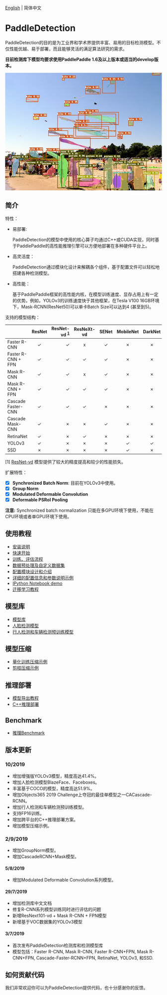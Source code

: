 [English](README.md) | 简体中文

# PaddleDetection

PaddleDetection的目的是为工业界和学术界提供丰富、易用的目标检测模型。不仅性能优越、易于部署，而且能够灵活的满足算法研究的需求。

**目前检测库下模型均要求使用PaddlePaddle 1.6及以上版本或适当的develop版本。**

<div align="center">
  <img src="demo/output/000000570688.jpg" />
</div>


## 简介

特性：

- 易部署:

  PaddleDetection的模型中使用的核心算子均通过C++或CUDA实现，同时基于PaddlePaddle的高性能推理引擎可以方便地部署在多种硬件平台上。

- 高灵活度：

  PaddleDetection通过模块化设计来解耦各个组件，基于配置文件可以轻松地搭建各种检测模型。

- 高性能：

  基于PaddlePaddle框架的高性能内核，在模型训练速度、显存占用上有一定的优势。例如，YOLOv3的训练速度快于其他框架，在Tesla V100 16GB环境下，Mask-RCNN(ResNet50)可以单卡Batch Size可以达到4 (甚至到5)。

支持的模型结构：

|                    | ResNet | ResNet-vd <sup>[1](#vd)</sup> | ResNeXt-vd | SENet | MobileNet | DarkNet | VGG |
|--------------------|:------:|------------------------------:|:----------:|:-----:|:---------:|:-------:|:---:|
| Faster R-CNN       | ✓      |                             ✓ | x          | ✓     | ✗         | ✗       | ✗   |
| Faster R-CNN + FPN | ✓      |                             ✓ | ✓          | ✓     | ✗         | ✗       | ✗   |
| Mask R-CNN         | ✓      |                             ✓ | x          | ✓     | ✗         | ✗       | ✗   |
| Mask R-CNN + FPN   | ✓      |                             ✓ | ✓          | ✓     | ✗         | ✗       | ✗   |
| Cascade Faster-CNN | ✓      |                             ✓ | ✓          | ✗     | ✗         | ✗       | ✗  |
| Cascade Mask-CNN   | ✓      |                             ✗ | ✗          | ✓     | ✗         | ✗       | ✗   |
| RetinaNet          | ✓      |                             ✗ | ✓          | ✗     | ✗         | ✗       | ✗   |
| YOLOv3             | ✓      |                             ✗ | ✗          | ✗     | ✓         | ✓       | ✗   |
| SSD                | ✗      |                             ✗ | ✗          | ✗     | ✓         | ✗       | ✓   |

<a name="vd">[1]</a> [ResNet-vd](https://arxiv.org/pdf/1812.01187) 模型提供了较大的精度提高和较少的性能损失。

扩展特性：

- [x] **Synchronized Batch Norm**: 目前在YOLOv3中使用。
- [x] **Group Norm**
- [x] **Modulated Deformable Convolution**
- [x] **Deformable PSRoI Pooling**

**注意:** Synchronized batch normalization 只能在多GPU环境下使用，不能在CPU环境或者单GPU环境下使用。


## 使用教程

- [安装说明](docs/INSTALL_cn.md)
- [快速开始](docs/QUICK_STARTED_cn.md)
- [训练、评估流程](docs/GETTING_STARTED_cn.md)
- [数据预处理及自定义数据集](docs/DATA_cn.md)
- [配置模块设计和介绍](docs/CONFIG_cn.md)
- [详细的配置信息和参数说明示例](docs/config_example/)
- [IPython Notebook demo](demo/mask_rcnn_demo.ipynb)
- [迁移学习教程](docs/TRANSFER_LEARNING_cn.md)

## 模型库

- [模型库](docs/MODEL_ZOO_cn.md)
- [人脸检测模型](configs/face_detection/README.md)
- [行人检测和车辆检测预训练模型](contrib/README_cn.md)


## 模型压缩
- [量化训练压缩示例](slim/quantization)
- [剪枝压缩示例](slim/prune)

## 推理部署

- [模型导出教程](docs/EXPORT_MODEL.md)
- [C++推理部署](inference/README.md)

## Benchmark

- [推理Benchmark](docs/BENCHMARK_INFER_cn.md)



## 版本更新

### 10/2019

- 增加增强版YOLOv3模型，精度高达41.4%。
- 增加人脸检测模型BlazeFace、Faceboxes。
- 丰富基于COCO的模型，精度高达51.9%。
- 增加Objects365 2019 Challenge上夺冠的最佳单模型之一CACascade-RCNN。
- 增加行人检测和车辆检测预训练模型。
- 支持FP16训练。
- 增加跨平台的C++推理部署方案。
- 增加模型压缩示例。


### 2/9/2019
- 增加GroupNorm模型。
- 增加CascadeRCNN+Mask模型。

#### 5/8/2019
- 增加Modulated Deformable Convolution系列模型。

#### 29/7/2019

- 增加检测库中文文档
- 修复R-CNN系列模型训练同时进行评估的问题
- 新增ResNext101-vd + Mask R-CNN + FPN模型
- 新增基于VOC数据集的YOLOv3模型

#### 3/7/2019

- 首次发布PaddleDetection检测库和检测模型库
- 模型包括：Faster R-CNN, Mask R-CNN, Faster R-CNN+FPN, Mask
  R-CNN+FPN, Cascade-Faster-RCNN+FPN, RetinaNet, YOLOv3, 和SSD.

## 如何贡献代码

我们非常欢迎你可以为PaddleDetection提供代码，也十分感谢你的反馈。
